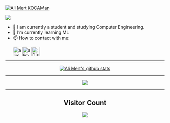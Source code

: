 
[![Ali Mert KOCAMan](https://user-images.githubusercontent.com/74821442/184610615-eedeb202-5150-49d9-9bd1-d43bbdbe7012.png)](https://www.linkedin.com/in/alimertkocaman/)


<p align="left">
  <img src="https://readme-typing-svg.herokuapp.com/?lines=Hola!+I+am+Ali+Mert!👋;Welcome+to+my+github+profile.🚀;I+hope+you+can+find+something+useful&duration=3000&pause=1000">
</p>

- 🔭 I am currently a student and studying Computer Engineering.
- 🌱 I’m currently learning ML
- 📫 How to contact with me: <p align="left"><a href="https://www.linkedin.com/in/alimertkocaman/" target="blank" rel=”noopener”><img align="center" src="https://velanovascular.com/wp-content/uploads/2020/06/LinkedIn.png" alt="alimertkocaman" height="30" width="30" /></a><a href="instagram.com/printf_mertmio/" target="blank" rel=”noopener”><img align="center" src="https://upload.wikimedia.org/wikipedia/commons/thumb/e/e7/Instagram_logo_2016.svg/1200px-Instagram_logo_2016.svg.png" alt="alimertkocaman" height="30" width="30" /></a><a href="https://discordapp.com/users/295564549417992193" target="blank" rel=”noopener”><img align="center" src="https://seeklogo.com/images/D/discord-logo-134E148657-seeklogo.com.png" alt="Discord ID: 295564549417992193" height="30" width="26" /></a>
</p>


<hr/>

<p align = 'center'><a href="https://github.com/alimert2209/" target="_blank"><img align="center" src="https://github-readme-stats.vercel.app/api?username=alimert2209&show_icons=true&include_all_commits=true&theme=dark&hide_border=false" alt="Ali Mert's github stats" /></a></p>

<hr/>

<p align = 'center'><a href="https://github.com/alimert2209/" target="_blank"><img align="center" src="https://github-readme-stats.vercel.app/api/top-langs/?username=alimert2209&layout=compact&theme=dark&hide_border=false" /></a></p>


<hr/>

<h2 align='center'>Visitor Count</h2>
<p align = 'center'><img src="https://profile-counter.glitch.me/alimert2209/count.svg"/></p>
